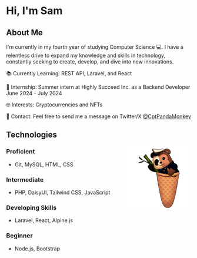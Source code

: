 # Hi, I'm Sam

## About Me

I'm currently in my fourth year of studying Computer Science 💻. I have a relentless drive to expand my knowledge and skills in technology, constantly seeking to create, develop, and dive into new innovations.

📚 Currently Learning: REST API, Laravel, and React

🏢 Internship: Summer intern at Highly Succeed Inc. as a Backend Developer June 2024 - July 2024

🤓 Interests: Cryptocurrencies and NFTs

💬 Contact: Feel free to send me a message on Twitter/X [@CptPandaMonkey](https://x.com/CptPandaMonkey)

## Technologies

<img width="35%" align="right" alt="Github" src="/assets/Commission-3-flip.png"/>

### Proficient
+ Git, MySQL, HTML, CSS

### Intermediate
+ PHP, DaisyUI, Tailwind CSS, JavaScript

### Developing Skills
+ Laravel, React, Alpine.js

### Beginner
+ Node.js, Bootstrap

<!--add more info and icons soon-->

